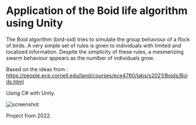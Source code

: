 # Application of the Boid life algorithm using Unity

The Boid algorithm (bird-oid) tries to simulate the group behaviour of a flock of birds.
A very simple set of rules is given to individuals with limited and localized information.
Despite the simplicity of these rules, a mesmerizing swarm behaviour appears as the numlber of individuals grow.

Based on the ideas from : https://people.ece.cornell.edu/land/courses/ece4760/labs/s2021/Boids/Boids.html

Using C# with Unity.

![screenshot](https://github.com/user-attachments/assets/c32c3b9b-4556-4443-9860-d26350dae94b)

Project from 2022.